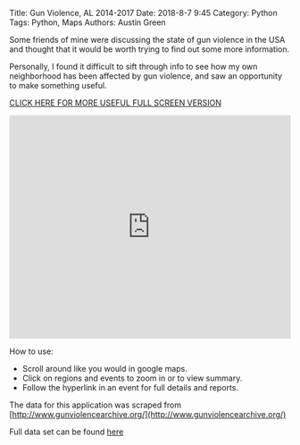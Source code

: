 Title: Gun Violence, AL 2014-2017
Date: 2018-8-7 9:45
Category: Python
Tags: Python, Maps
Authors: Austin Green

Some friends of mine were discussing the state of gun violence in the USA
and thought that it would be worth trying to find out some more information.


Personally, I found it difficult to sift through info to see how my own
neighborhood has been affected by gun violence, and saw an opportunity
to make something useful.


[CLICK HERE FOR MORE USEFUL FULL SCREEN VERSION](https://www.austingreen.net/gun_map_2014_to_2017.html)

<iframe width="100%"
        height="400"
        src="https://www.austingreen.net/gun_map_2014_to_2017.html"
        frameborder="0" ></iframe>

How to use:

- Scroll around like you would in google maps.
- Click on regions and events to zoom in or to view summary.
- Follow the hyperlink in an event for full details and reports.

The data for this application was scraped from [http://www.gunviolencearchive.org/](http://www.gunviolencearchive.org/)

Full data set can be found [here](https://www.kaggle.com/susree64/gun-violence/data)